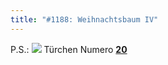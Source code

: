 ```yaml
---
title: "#1188: Weihnachtsbaum IV"
---
```


P.S.:
<a href="http://www.fonflatter.de/advent08"><img src="http://www.fonflatter.de/adv08/kaefer.jpg"></a>
Türchen Numero <a href="http://www.fonflatter.de/advent08"><strong>20</strong></a>
